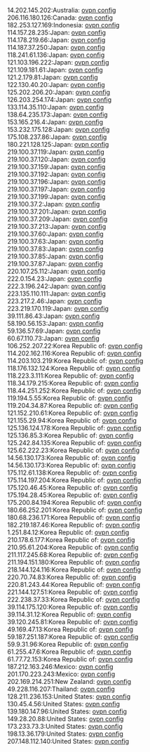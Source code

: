 14.202.145.202:Australia: [ovpn config](vpn/14_202_145_202.ovpn)  
206.116.180.126:Canada: [ovpn config](vpn/206_116_180_126.ovpn)  
182.253.127.169:Indonesia: [ovpn config](vpn/182_253_127_169.ovpn)  
114.157.28.235:Japan: [ovpn config](vpn/114_157_28_235.ovpn)  
114.178.219.66:Japan: [ovpn config](vpn/114_178_219_66.ovpn)  
114.187.37.250:Japan: [ovpn config](vpn/114_187_37_250.ovpn)  
118.241.61.136:Japan: [ovpn config](vpn/118_241_61_136.ovpn)  
121.103.196.222:Japan: [ovpn config](vpn/121_103_196_222.ovpn)  
121.109.181.61:Japan: [ovpn config](vpn/121_109_181_61.ovpn)  
121.2.179.81:Japan: [ovpn config](vpn/121_2_179_81.ovpn)  
122.130.40.20:Japan: [ovpn config](vpn/122_130_40_20.ovpn)  
125.202.206.20:Japan: [ovpn config](vpn/125_202_206_20.ovpn)  
126.203.254.174:Japan: [ovpn config](vpn/126_203_254_174.ovpn)  
133.114.35.110:Japan: [ovpn config](vpn/133_114_35_110.ovpn)  
138.64.235.173:Japan: [ovpn config](vpn/138_64_235_173.ovpn)  
153.165.216.4:Japan: [ovpn config](vpn/153_165_216_4.ovpn)  
153.232.175.128:Japan: [ovpn config](vpn/153_232_175_128.ovpn)  
175.108.237.86:Japan: [ovpn config](vpn/175_108_237_86.ovpn)  
180.221.128.125:Japan: [ovpn config](vpn/180_221_128_125.ovpn)  
219.100.37.119:Japan: [ovpn config](vpn/219_100_37_119.ovpn)  
219.100.37.120:Japan: [ovpn config](vpn/219_100_37_120.ovpn)  
219.100.37.159:Japan: [ovpn config](vpn/219_100_37_159.ovpn)  
219.100.37.192:Japan: [ovpn config](vpn/219_100_37_192.ovpn)  
219.100.37.196:Japan: [ovpn config](vpn/219_100_37_196.ovpn)  
219.100.37.197:Japan: [ovpn config](vpn/219_100_37_197.ovpn)  
219.100.37.199:Japan: [ovpn config](vpn/219_100_37_199.ovpn)  
219.100.37.2:Japan: [ovpn config](vpn/219_100_37_2.ovpn)  
219.100.37.201:Japan: [ovpn config](vpn/219_100_37_201.ovpn)  
219.100.37.209:Japan: [ovpn config](vpn/219_100_37_209.ovpn)  
219.100.37.213:Japan: [ovpn config](vpn/219_100_37_213.ovpn)  
219.100.37.60:Japan: [ovpn config](vpn/219_100_37_60.ovpn)  
219.100.37.63:Japan: [ovpn config](vpn/219_100_37_63.ovpn)  
219.100.37.83:Japan: [ovpn config](vpn/219_100_37_83.ovpn)  
219.100.37.85:Japan: [ovpn config](vpn/219_100_37_85.ovpn)  
219.100.37.87:Japan: [ovpn config](vpn/219_100_37_87.ovpn)  
220.107.25.112:Japan: [ovpn config](vpn/220_107_25_112.ovpn)  
222.0.154.23:Japan: [ovpn config](vpn/222_0_154_23.ovpn)  
222.3.196.242:Japan: [ovpn config](vpn/222_3_196_242.ovpn)  
223.135.110.111:Japan: [ovpn config](vpn/223_135_110_111.ovpn)  
223.217.2.46:Japan: [ovpn config](vpn/223_217_2_46.ovpn)  
223.219.170.119:Japan: [ovpn config](vpn/223_219_170_119.ovpn)  
39.111.86.43:Japan: [ovpn config](vpn/39_111_86_43.ovpn)  
58.190.56.153:Japan: [ovpn config](vpn/58_190_56_153.ovpn)  
59.136.57.69:Japan: [ovpn config](vpn/59_136_57_69.ovpn)  
60.67.110.73:Japan: [ovpn config](vpn/60_67_110_73.ovpn)  
106.252.207.22:Korea Republic of: [ovpn config](vpn/106_252_207_22.ovpn)  
114.202.162.116:Korea Republic of: [ovpn config](vpn/114_202_162_116.ovpn)  
114.203.103.219:Korea Republic of: [ovpn config](vpn/114_203_103_219.ovpn)  
118.176.132.124:Korea Republic of: [ovpn config](vpn/118_176_132_124.ovpn)  
118.223.3.111:Korea Republic of: [ovpn config](vpn/118_223_3_111.ovpn)  
118.34.179.215:Korea Republic of: [ovpn config](vpn/118_34_179_215.ovpn)  
118.44.251.252:Korea Republic of: [ovpn config](vpn/118_44_251_252.ovpn)  
119.194.5.55:Korea Republic of: [ovpn config](vpn/119_194_5_55.ovpn)  
119.204.34.87:Korea Republic of: [ovpn config](vpn/119_204_34_87.ovpn)  
121.152.210.61:Korea Republic of: [ovpn config](vpn/121_152_210_61.ovpn)  
121.155.29.94:Korea Republic of: [ovpn config](vpn/121_155_29_94.ovpn)  
125.136.124.178:Korea Republic of: [ovpn config](vpn/125_136_124_178.ovpn)  
125.136.85.3:Korea Republic of: [ovpn config](vpn/125_136_85_3.ovpn)  
125.242.84.135:Korea Republic of: [ovpn config](vpn/125_242_84_135.ovpn)  
125.62.222.23:Korea Republic of: [ovpn config](vpn/125_62_222_23.ovpn)  
14.56.130.173:Korea Republic of: [ovpn config](vpn/14_56_130_173.ovpn)  
14.56.130.173:Korea Republic of: [ovpn config](vpn/14_56_130_173.ovpn)  
175.112.61.138:Korea Republic of: [ovpn config](vpn/175_112_61_138.ovpn)  
175.114.197.204:Korea Republic of: [ovpn config](vpn/175_114_197_204.ovpn)  
175.120.46.45:Korea Republic of: [ovpn config](vpn/175_120_46_45.ovpn)  
175.194.28.45:Korea Republic of: [ovpn config](vpn/175_194_28_45.ovpn)  
175.200.84.194:Korea Republic of: [ovpn config](vpn/175_200_84_194.ovpn)  
180.66.252.201:Korea Republic of: [ovpn config](vpn/180_66_252_201.ovpn)  
180.68.236.171:Korea Republic of: [ovpn config](vpn/180_68_236_171.ovpn)  
182.219.187.46:Korea Republic of: [ovpn config](vpn/182_219_187_46.ovpn)  
1.251.84.12:Korea Republic of: [ovpn config](vpn/1_251_84_12.ovpn)  
210.178.6.177:Korea Republic of: [ovpn config](vpn/210_178_6_177.ovpn)  
210.95.61.204:Korea Republic of: [ovpn config](vpn/210_95_61_204.ovpn)  
211.117.245.68:Korea Republic of: [ovpn config](vpn/211_117_245_68.ovpn)  
211.194.151.180:Korea Republic of: [ovpn config](vpn/211_194_151_180.ovpn)  
218.144.124.116:Korea Republic of: [ovpn config](vpn/218_144_124_116.ovpn)  
220.70.74.83:Korea Republic of: [ovpn config](vpn/220_70_74_83.ovpn)  
220.81.243.44:Korea Republic of: [ovpn config](vpn/220_81_243_44.ovpn)  
221.144.127.51:Korea Republic of: [ovpn config](vpn/221_144_127_51.ovpn)  
222.238.37.33:Korea Republic of: [ovpn config](vpn/222_238_37_33.ovpn)  
39.114.175.120:Korea Republic of: [ovpn config](vpn/39_114_175_120.ovpn)  
39.114.31.12:Korea Republic of: [ovpn config](vpn/39_114_31_12.ovpn)  
39.120.245.81:Korea Republic of: [ovpn config](vpn/39_120_245_81.ovpn)  
49.169.47.13:Korea Republic of: [ovpn config](vpn/49_169_47_13.ovpn)  
59.187.251.187:Korea Republic of: [ovpn config](vpn/59_187_251_187.ovpn)  
59.9.31.96:Korea Republic of: [ovpn config](vpn/59_9_31_96.ovpn)  
61.255.47.6:Korea Republic of: [ovpn config](vpn/61_255_47_6.ovpn)  
61.77.72.153:Korea Republic of: [ovpn config](vpn/61_77_72_153.ovpn)  
187.212.163.246:Mexico: [ovpn config](vpn/187_212_163_246.ovpn)  
201.170.223.243:Mexico: [ovpn config](vpn/201_170_223_243.ovpn)  
202.169.214.251:New Zealand: [ovpn config](vpn/202_169_214_251.ovpn)  
49.228.116.207:Thailand: [ovpn config](vpn/49_228_116_207.ovpn)  
128.211.236.153:United States: [ovpn config](vpn/128_211_236_153.ovpn)  
130.45.4.56:United States: [ovpn config](vpn/130_45_4_56.ovpn)  
139.180.147.96:United States: [ovpn config](vpn/139_180_147_96.ovpn)  
149.28.20.88:United States: [ovpn config](vpn/149_28_20_88.ovpn)  
173.233.73.3:United States: [ovpn config](vpn/173_233_73_3.ovpn)  
198.13.36.179:United States: [ovpn config](vpn/198_13_36_179.ovpn)  
207.148.112.140:United States: [ovpn config](vpn/207_148_112_140.ovpn)  
